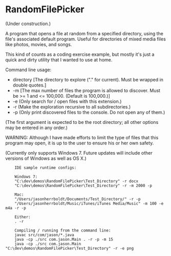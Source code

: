 # RandomFilePicker
(Under construction.)

A program that opens a file at random from a specified directory, using the file's associated default program. Useful for directories of mixed media files like photos, movies, and songs.

This kind of counts as a coding exercise example, but mostly it's just a quick and dirty utility that I wanted to use at home.

Command line usage:
* directory [The directory to explore ("." for current). Must be wrapped in double quotes.]
* -m [The max number of files the program is allowed to discover. Must be >= 1 and <= 100,000. (Default is 100,000.)]
* -e (Only search for / open files with this extension.)
* -r (Make the exploration recursive to all subdirectories.)
* -p (Only print discovered files to the console. Do not open any of them.)

(The first argument is expected to be the root directory; all other options may be entered in any order.)

WARNING: Although I have made efforts to limit the type of files that this program may open, it is up to the user to ensure his or her own safety.

(Currently only supports Windows 7. Future updates will include other versions of Windows as well as OS X.)

        IDE sample runtime configs:

        Windows 7:
        "C:\dev\demos\RandomFilePicker\Test_Directory" -r docx
        "C:\dev\demos\RandomFilePicker\Test_Directory" -r -m 2000 -p

        Mac:
        "/Users/jasonherrboldt/Documents/Test_Directory/" -r -p
        "/Users/jasonherrboldt/Music/iTunes/iTunes Media/Music" -m 100 -e m4a -r -p

        Either:
        . -r

        Compiling / running from the command line:
        javac src/com/jason/*.java
        java -cp ./src com.jason.Main . -r -p -m 15
        java -cp ./src com.jason.Main "C:\dev\demos\RandomFilePicker\Test_Directory" -r -e png